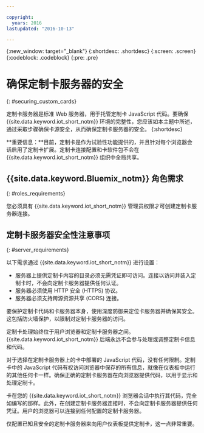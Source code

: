 ```yaml
---

copyright:
  years: 2016
lastupdated: "2016-10-13"

---
```


{:new_window: target="\_blank"}
{:shortdesc: .shortdesc}
{:screen: .screen}
{:codeblock: .codeblock}
{:pre: .pre}

# 确保定制卡服务器的安全
{: #securing_custom_cards}


定制卡服务器是标准 Web 服务器，用于托管定制卡 JavaScript 代码。要确保 {{site.data.keyword.iot_short_notm}} 环境的完整性，您应该如本主题中所述，通过采取步骤确保卡源安全，从而确保定制卡服务器的安全。
{:shortdesc}

**重要信息：**目前，定制卡是作为试验性功能提供的，并且针对每个浏览器会话启用了定制卡扩展。定制卡连接配置和卡软件包不会在 {{site.data.keyword.iot_short_notm}} 组织中全局共享。

## {{site.data.keyword.Bluemix_notm}} 角色需求
{: #roles_requirements}

您必须具有 {{site.data.keyword.iot_short_notm}} 管理员权限才可创建定制卡服务器连接。

## 定制卡服务器安全性注意事项
{: #server_requirements}

以下需求通过 {{site.data.keyword.iot_short_notm}} 进行设置：
- 服务器上提供定制卡内容的目录必须无需凭证即可访问。连接以访问并装入定制卡时，不会向定制卡服务器提供任何认证。
- 服务器必须使用 HTTP 安全 (HTTPS) 协议。
- 服务器必须支持跨源资源共享 (CORS) 连接。  

要保护定制卡代码和卡服务器本身，使用深度防御来定位卡服务器并确保其安全。这包括防火墙保护，以限制对定制卡服务器的访问。

定制卡处理始终位于用户浏览器和定制卡服务器之间。{{site.data.keyword.iot_short_notm}} 后端永远不会参与处理或调整定制卡信息和代码。

对于选择在定制卡服务器上的卡中部署的 JavaScript 代码，没有任何限制。定制卡中的 JavaScript 代码有权访问浏览器中保存的所有信息，就像在仪表板中运行的其他任何卡一样。确保正确的定制卡服务器在向浏览器提供代码，以用于显示和处理定制卡。

卡在您的 {{site.data.keyword.iot_short_notm}} 浏览器会话中执行其代码，完全如编写的那样。此外，在创建定制卡服务器连接时，不会向定制卡服务器提供任何凭证。用户的浏览器可以连接到任何配置的定制卡服务器。

仅配置已知且安全的定制卡服务器来向用户仪表板提供定制卡，这一点非常重要。   
